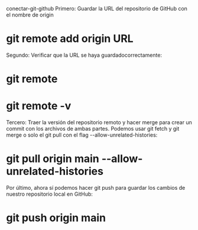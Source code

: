 conectar-git-github
Primero: Guardar la URL del repositorio de GitHub con el nombre de origin
# git remote add origin URL

Segundo: Verificar que la URL se haya guardadocorrectamente:
# git remote
# git remote -v

Tercero: Traer la versión del repositorio remoto y hacer merge para crear un commit con los archivos de ambas partes. Podemos usar git fetch y git merge o solo el git pull con el flag --allow-unrelated-histories:
# git pull origin main --allow-unrelated-histories

Por último, ahora sí podemos hacer git push para guardar
los cambios de nuestro repositorio local en GitHub:
# git push origin main
